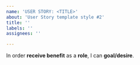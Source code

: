 ```yaml
---
name: 'USER STORY: <TITLE>'
about: 'User Story template style #2'
title: ''
labels: ''
assignees: ''

---
```


In order **receive benefit** as a **role**, I can **goal/desire**.
